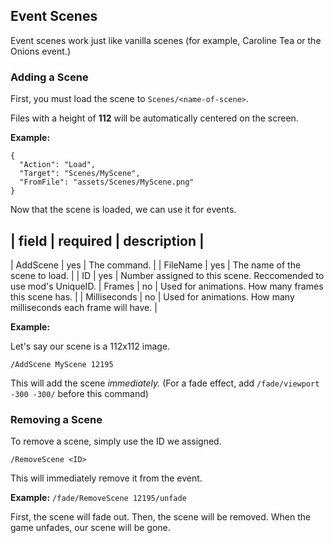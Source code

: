 ## Event Scenes

Event scenes work just like vanilla scenes (for example, Caroline Tea or the Onions event.)

### Adding a Scene


First, you must load the scene to `Scenes/<name-of-scene>`. 

Files with a height of **112** will be automatically centered on the screen.


**Example:**

```
{
  "Action": "Load",
  "Target": "Scenes/MyScene",
  "FromFile": "assets/Scenes/MyScene.png"
}
```

Now that the scene is loaded, we can use it for events.

| field | required | description |
----------------------------------
| AddScene | yes | The command. |
| FileName | yes | The name of the scene to load. |
| ID | yes | Number assigned to this scene. Reccomended to use mod's UniqueID.
| Frames | no | Used for animations. How many frames this scene has. |
| Milliseconds | no | Used for animations. How many milliseconds each frame will have. |

**Example:**

Let's say our scene is a 112x112 image.

`/AddScene MyScene 12195`

This will add the scene *immediately.* 
(For a fade effect, add `/fade/viewport -300 -300/` before this command)

### Removing a Scene

To remove a scene, simply use the ID we assigned.

`/RemoveScene <ID>`

This will immediately remove it from the event.

**Example:**
`/fade/RemoveScene 12195/unfade`

First, the scene will fade out. Then, the scene will be removed.
When the game unfades, our scene will be gone.
